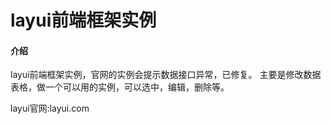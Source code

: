 # layui前端框架实例

#### 介绍

layui前端框架实例，官网的实例会提示数据接口异常，已修复。
主要是修改数据表格，做一个可以用的实例，可以选中，编辑，删除等。


layui官网:layui.com
